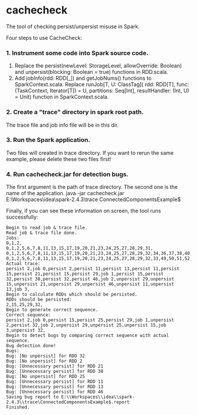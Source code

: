 # cachecheck

The tool of checking persist/unpersist misuse in Spark.

Four steps to use CacheCheck:

### 1. Instrument some code into Spark source code.
1. Replace the persist(newLevel: StorageLevel, allowOverride: Boolean) and unpersist(blocking: Boolean = true) functions in RDD.scala.
2. Add jobInfo(rdd: RDD[_]) and getJobNums() functions to SparkContext.scala. Replace 
    runJob[T, U: ClassTag](
      rdd: RDD[T],
      func: (TaskContext, Iterator[T]) =     U,
      partitions: Seq[Int],
      resultHandler: (Int, U) =     Unit)
    function in SparkContext.scala.

### 2. Create a "trace" directory in spark root path. 
The trace file and job info file will be in this dir.

### 3. Run the Spark application. 
Two files will created in trace directory. 
If you want to rerun the same example, please delete these two files first!

### 4. Run cachecheck.jar for detection bugs.
The first argument is the path of trace directory. The second one is the name of the application.
    java -jar cachecheck.jar E:\\Workspaces\\idea\\spark-2.4.3\\trace ConnectedComponentsExample$

Finally, if you can see these information on screen, the tool runs successfully:

    Begin to read job & trace file.
    Read job & trace file done.
    Jobs:
    0,1,2,
    0,1,2,5,6,7,8,11,13,15,17,19,20,21,23,24,25,27,28,29,31,
    0,1,2,5,6,7,8,11,13,15,17,19,20,21,23,24,25,27,28,29,32,34,36,37,38,40,41,42,44,45,46,48,
    0,1,2,5,6,7,8,11,13,15,17,19,20,21,23,24,25,27,28,29,32,33,49,50,51,52,53,54,55,
    Actual trace:
    persist 2,job 0,persist 2,persist 11,persist 13,persist 11,persist 15,persist 21,persist 15,persist 29,job 1,persist 15,persist 32,persist 38,persist 32,persist 46,job 2,unpersist 29,unpersist 15,unpersist 21,unpersist 29,unpersist 46,unpersist 11,unpersist 13,job 3,
    Begin to calculate RDDs which should be persisted.
    RDDs should be persisted:
    2,15,25,29,32,
    Begin to generate correct sequence.
    Correct sequence:
    persist 2,job 0,persist 15,persist 25,persist 29,job 1,unpersist 2,persist 32,job 2,unpersist 29,unpersist 25,unpersist 15,job 3,unpersist 32,
    Begin to detect bugs by comparing correct sequence with actual sequence.
    Bug detection done!
    Bugs:
    Bug: [No unpersist] for RDD 32
    Bug: [No unpersist] for RDD 2
    Bug: [Unnecessary persist] for RDD 21
    Bug: [Unnecessary persist] for RDD 38
    Bug: [No unpersist] for RDD 25
    Bug: [Unnecessary persist] for RDD 11
    Bug: [Unnecessary persist] for RDD 13
    Bug: [Unnecessary persist] for RDD 46
    Saving bug report to E:\\Workspaces\\idea\\spark-2.4.3\\trace\ConnectedComponentsExample$.report
    Finished.